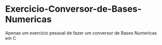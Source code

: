 # Exercicio-Conversor-de-Bases-Numericas
Apenas um exercício pessoal de fazer um conversor de Bases Numericas em C 
